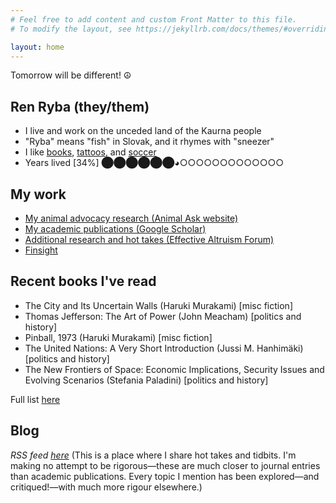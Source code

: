 ```yaml
---
# Feel free to add content and custom Front Matter to this file.
# To modify the layout, see https://jekyllrb.com/docs/themes/#overriding-theme-defaults

layout: home
---
```


Tomorrow will be different! ☮

## Ren Ryba (they/them)
* I live and work on the unceded land of the Kaurna people
* "Ryba" means "fish" in Slovak, and it rhymes with "sneezer"
* I like [books](books.html), [tattoos](tattoos.html), and  [soccer](soccer.html)
* Years lived [34%] ⬤⬤⬤⬤⬤⬤◕○○○○○○○○○○○○○

## My work
* [My animal advocacy research (Animal Ask website)](https://www.animalask.org/research)
* [My academic publications (Google Scholar)](https://www.scholar.google.com/citations?hl=en&user=hCCZcZYAAAAJ&view_op=list_works&sortby=pubdate)
* [Additional research and hot takes (Effective Altruism Forum)](https://forum.effectivealtruism.org/users/ren-ryba)
* [Finsight](https://finsight.fish)  

## Recent books I've read
* The City and Its Uncertain Walls (Haruki Murakami) [misc fiction]
* Thomas Jefferson: The Art of Power (John Meacham) [politics and history]
* Pinball, 1973 (Haruki Murakami) [misc fiction]
* The United Nations: A Very Short Introduction (Jussi M. Hanhimäki) [politics and history]
* The New Frontiers of Space: Economic Implications, Security Issues and Evolving Scenarios (Stefania Paladini) [politics and history]

Full list [here](books.html)

## Blog
*RSS feed [here](feed.xml)*
(This is a place where I share hot takes and tidbits. I'm making no attempt to be rigorous—these are much closer to journal entries than academic publications. Every topic I mention has been explored—and critiqued!—with much more rigour elsewhere.)  
